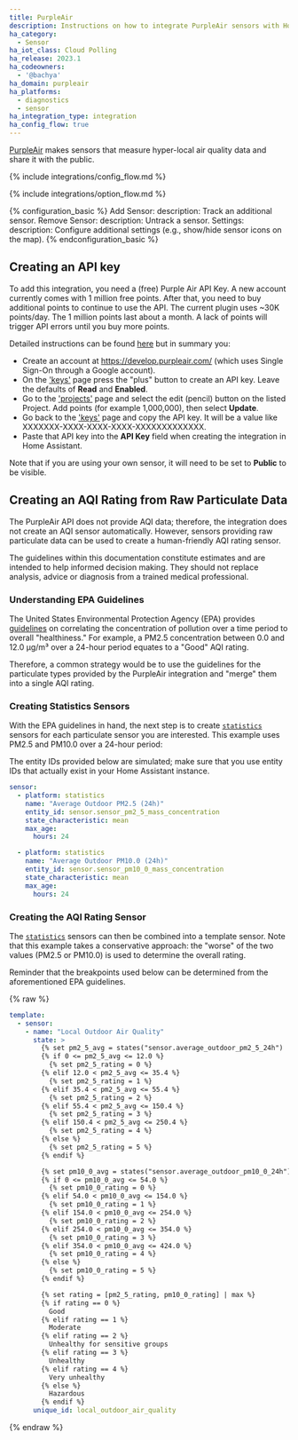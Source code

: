 ```yaml
---
title: PurpleAir
description: Instructions on how to integrate PurpleAir sensors with Home Assistant.
ha_category:
  - Sensor
ha_iot_class: Cloud Polling
ha_release: 2023.1
ha_codeowners:
  - '@bachya'
ha_domain: purpleair
ha_platforms:
  - diagnostics
  - sensor
ha_integration_type: integration
ha_config_flow: true
---
```


[PurpleAir](https://www2.purpleair.com/) makes sensors that measure hyper-local air
quality data and share it with the public.

{% include integrations/config_flow.md %}

{% include integrations/option_flow.md %}

{% configuration_basic %}
Add Sensor:
  description: Track an additional sensor.
Remove Sensor:
  description: Untrack a sensor.
Settings:
  description: Configure additional settings (e.g., show/hide sensor icons on the map).
{% endconfiguration_basic %}

## Creating an API key

To add this integration, you need a (free) Purple Air API Key. A new account currently comes with 1 million free points. After that, you need to buy additional points to continue to use the API. The current plugin uses ~30K points/day. The 1 million points last about a month. A lack of points will trigger API errors until you buy more points.

Detailed instructions can be found [here](https://community.purpleair.com/t/creating-api-keys/3951) but in summary you:

- Create an account at https://develop.purpleair.com/ (which uses Single Sign-On through a Google account).
- On the ['keys'](https://develop.purpleair.com/keys) page press the "plus" button to create an API key.  Leave the defaults of **Read** and **Enabled**.
- Go to the ['projects'](https://develop.purpleair.com/projects) page and select the edit (pencil) button on the listed Project.  Add points (for example 1,000,000), then select **Update**.
- Go back to the ['keys'](https://develop.purpleair.com/keys) page and copy the API key.  It will be a value like XXXXXXX-XXXX-XXXX-XXXX-XXXXXXXXXXXXX.
- Paste that API key into the **API Key** field when creating the integration in Home Assistant.

Note that if you are using your own sensor, it will need to be set to **Public** to be visible.


## Creating an AQI Rating from Raw Particulate Data

The PurpleAir API does not provide AQI data; therefore, the integration does not create
an AQI sensor automatically. However, sensors providing raw particulate data can be used
to create a human-friendly AQI rating sensor.

<div class='note warning'>
The guidelines within this documentation constitute estimates and are intended to help
informed decision making. They should not replace analysis, advice or diagnosis from a
trained medical professional.
</div>

### Understanding EPA Guidelines

The United States Environmental Protection Agency (EPA) provides
[guidelines](https://aqs.epa.gov/aqsweb/documents/codetables/aqi_breakpoints.html) on
correlating the concentration of pollution over a time period to overall "healthiness."
For example, a PM2.5 concentration between 0.0 and 12.0 µg/m³ over a 24-hour period
equates to a "Good" AQI rating.

Therefore, a common strategy would be to use the guidelines for the particulate types
provided by the PurpleAir integration and "merge" them into a single AQI rating.

### Creating Statistics Sensors

With the EPA guidelines in hand, the next step is to create
[`statistics`](/integrations/statistics/) sensors for each particulate sensor you are
interested. This example uses PM2.5 and PM10.0 over a 24-hour period:

<div class='note info'>
The entity IDs provided below are simulated; make sure that you use entity IDs that
actually exist in your Home Assistant instance.
</div>

```yaml
sensor:
  - platform: statistics
    name: "Average Outdoor PM2.5 (24h)"
    entity_id: sensor.sensor_pm2_5_mass_concentration
    state_characteristic: mean
    max_age:
      hours: 24

  - platform: statistics
    name: "Average Outdoor PM10.0 (24h)"
    entity_id: sensor.sensor_pm10_0_mass_concentration
    state_characteristic: mean
    max_age:
      hours: 24
```

### Creating the AQI Rating Sensor

The [`statistics`](/integrations/statistics/) sensors can then be combined into a template
sensor. Note that this example takes a conservative approach: the "worse" of the two
values (PM2.5 or PM10.0) is used to determine the overall rating.

<div class='note info'>
Reminder that the breakpoints used below can be determined from the aforementioned EPA
guidelines.
</div>

{% raw %}

```yaml
template:
  - sensor:
    - name: "Local Outdoor Air Quality"
      state: >
        {% set pm2_5_avg = states("sensor.average_outdoor_pm2_5_24h") | int %}
        {% if 0 <= pm2_5_avg <= 12.0 %}
          {% set pm2_5_rating = 0 %}
        {% elif 12.0 < pm2_5_avg <= 35.4 %}
          {% set pm2_5_rating = 1 %}
        {% elif 35.4 < pm2_5_avg <= 55.4 %}
          {% set pm2_5_rating = 2 %}
        {% elif 55.4 < pm2_5_avg <= 150.4 %}
          {% set pm2_5_rating = 3 %}
        {% elif 150.4 < pm2_5_avg <= 250.4 %}
          {% set pm2_5_rating = 4 %}
        {% else %}
          {% set pm2_5_rating = 5 %}
        {% endif %}

        {% set pm10_0_avg = states("sensor.average_outdoor_pm10_0_24h") | int %}
        {% if 0 <= pm10_0_avg <= 54.0 %}
          {% set pm10_0_rating = 0 %}
        {% elif 54.0 < pm10_0_avg <= 154.0 %}
          {% set pm10_0_rating = 1 %}
        {% elif 154.0 < pm10_0_avg <= 254.0 %}
          {% set pm10_0_rating = 2 %}
        {% elif 254.0 < pm10_0_avg <= 354.0 %}
          {% set pm10_0_rating = 3 %}
        {% elif 354.0 < pm10_0_avg <= 424.0 %}
          {% set pm10_0_rating = 4 %}
        {% else %}
          {% set pm10_0_rating = 5 %}
        {% endif %}

        {% set rating = [pm2_5_rating, pm10_0_rating] | max %}
        {% if rating == 0 %}
          Good
        {% elif rating == 1 %}
          Moderate
        {% elif rating == 2 %}
          Unhealthy for sensitive groups
        {% elif rating == 3 %}
          Unhealthy
        {% elif rating == 4 %}
          Very unhealthy
        {% else %}
          Hazardous
        {% endif %}
      unique_id: local_outdoor_air_quality
```

{% endraw %}
